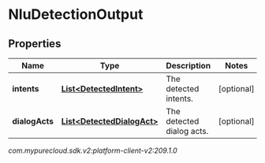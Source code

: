 # NluDetectionOutput


## Properties

| Name | Type | Description | Notes |
| ------------ | ------------- | ------------- | ------------- |
| **intents** | [**List&lt;DetectedIntent&gt;**](DetectedIntent) | The detected intents. |  [optional] |
| **dialogActs** | [**List&lt;DetectedDialogAct&gt;**](DetectedDialogAct) | The detected dialog acts. |  [optional] |




_com.mypurecloud.sdk.v2:platform-client-v2:209.1.0_
